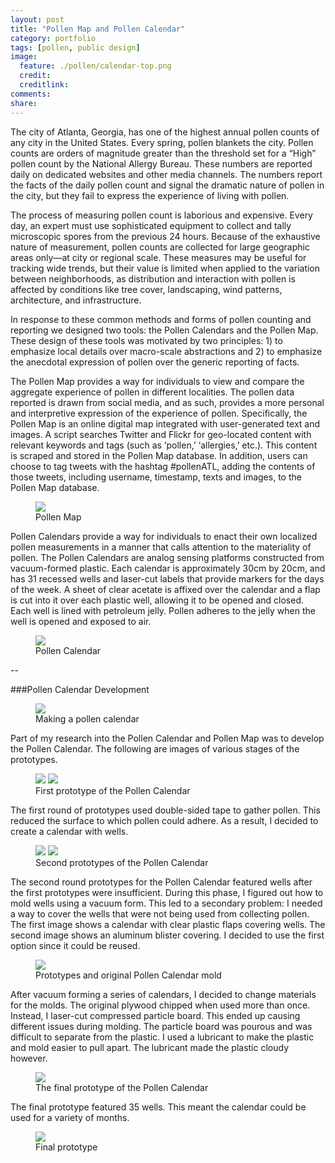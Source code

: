 ```yaml
---
layout: post
title: "Pollen Map and Pollen Calendar"
category: portfolio
tags: [pollen, public design]
image:
  feature: ./pollen/calendar-top.png
  credit: 
  creditlink: 
comments: 
share: 
---
```


The city of Atlanta, Georgia, has one of the highest annual pollen counts of any city in the United States. Every spring, pollen blankets the city. Pollen counts are orders of magnitude greater than the threshold set for a “High” pollen count by the National Allergy Bureau. These numbers are reported daily on dedicated websites and other media channels. The numbers report the facts of the daily pollen count and signal the dramatic nature of pollen in the city, but they fail to express the experience of living with pollen.

The process of measuring pollen count is laborious and expensive. Every day, an expert must use sophisticated equipment to collect and tally microscopic spores from the previous 24 hours. Because of the exhaustive nature of measurement, pollen counts are collected for large geographic areas only—at city or regional scale. These measures may be useful for tracking wide trends, but their value is limited when applied to the variation between neighborhoods, as distribution and interaction with pollen is affected by conditions like tree cover, landscaping, wind patterns, architecture, and infrastructure.

In response to these common methods and forms of pollen counting and reporting we designed two tools: the Pollen Calendars and the Pollen Map. These design of these tools was motivated by two principles: 1) to emphasize local details over macro-scale abstractions and 2) to emphasize the anecdotal expression of pollen over the generic reporting of facts.

The Pollen Map provides a way for individuals to view and compare the aggregate experience of pollen in different localities. The pollen data reported is drawn from social media, and as such, provides a more personal and interpretive expression of the experience of pollen. Specifically, the Pollen Map is an online digital map integrated with user-generated text and images. A script searches Twitter and Flickr for geo-located content with relevant keywords and tags (such as ‘pollen,’ ‘allergies,’ etc.). This content is scraped and stored in the Pollen Map database. In addition, users can choose to tag tweets with the hashtag #pollenATL, adding the contents of those tweets, including username, timestamp, texts and images, to the Pollen Map database.

<figure>
	<img src="/images/pollen/map.jpg">
	<figcaption>Pollen Map</figcaption>
</figure>

Pollen Calendars provide a way for individuals to enact their own localized pollen measurements in a manner that calls attention to the materiality of pollen. The Pollen Calendars are analog sensing platforms constructed from vacuum-formed plastic. Each calendar is approximately 30cm by 20cm, and has 31 recessed wells and laser-cut labels that provide markers for the days of the week. A sheet of clear acetate is affixed over the calendar and a flap is cut into it over each plastic well, allowing it to be opened and closed. Each well is lined with petroleum jelly. Pollen adheres to the jelly when the well is opened and exposed to air.

<figure>
	<img src="/images/pollen/calendar.jpg">
	<figcaption>Pollen Calendar</figcaption>
</figure>

--

###Pollen Calendar Development

<figure>
	<img src="/images/pollen/pollen-process/process-1.jpg">
	<figcaption>Making a pollen calendar</figcaption>
</figure>

Part of my research into the Pollen Calendar and Pollen Map was to develop the Pollen Calendar. The following are images of various stages of the prototypes.

<figure class="half">
	<img src="/images/pollen/pollen-process/process-2-1.jpg">
	<img src="/images/pollen/pollen-process/process-2-2.jpg">
	<figcaption>First prototype of the Pollen Calendar</figcaption>
</figure>

The first round of prototypes used double-sided tape to gather pollen. This reduced the surface to which pollen could adhere. As a result, I decided to create a calendar with wells.

<figure class="half">
	<img src="/images/pollen/pollen-process/process-3.jpg">
	<img src="/images/pollen/pollen-process/process-5.jpg">
	<figcaption>Second prototypes of the Pollen Calendar</figcaption>
</figure>

The second round prototypes for the Pollen Calendar featured wells after the first prototypes were insufficient. During this phase, I figured out how to mold wells using a vacuum form. This led to a secondary problem: I needed a way to cover the wells that were not being used from collecting pollen. The first image shows a calendar with clear plastic flaps covering wells. The second image shows an aluminum blister covering. I decided to use the first option since it could be reused.

<figure>
	<img src="/images/pollen/pollen-process/process-4.jpg">
	<figcaption>Prototypes and original Pollen Calendar mold</figcaption>
</figure>

After vacuum forming a series of calendars, I decided to change materials for the molds. The original plywood chipped when used more than once. Instead, I laser-cut compressed particle board. This ended up causing different issues during molding. The particle board was pourous and was difficult to separate from the plastic. I used a lubricant to make the plastic and mold easier to pull apart. The lubricant made the plastic cloudy however.

<figure>
	<img src="/images/pollen/pollen-process/process-6.jpg">
	<figcaption>The final prototype of the Pollen Calendar</figcaption>
</figure>

The final prototype featured 35 wells. This meant the calendar could be used for a variety of months.

<figure>
	<img src="/images/pollen/pollen-process/process-final-img.jpg">
	<figcaption>Final prototype</figcaption>
</figure>
